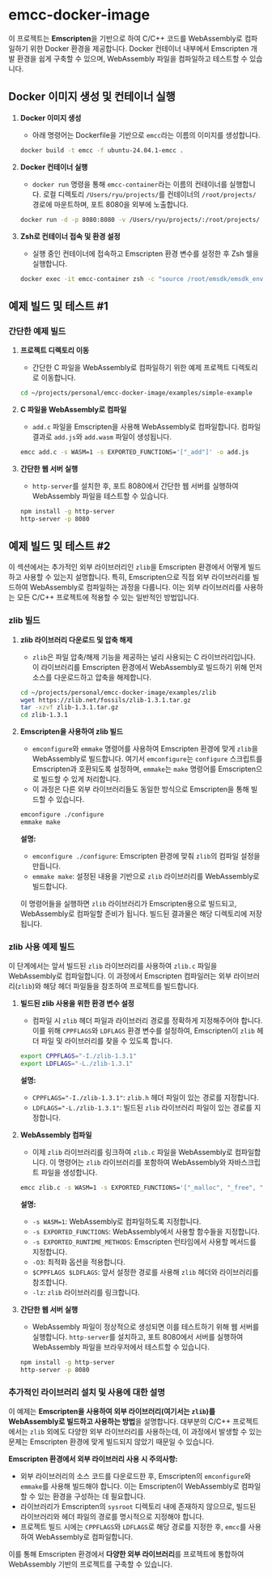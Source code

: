 # emcc-docker-image

이 프로젝트는 **Emscripten**을 기반으로 하여 C/C++ 코드를 WebAssembly로 컴파일하기 위한 Docker 환경을 제공합니다. Docker 컨테이너 내부에서 Emscripten 개발 환경을 쉽게 구축할 수 있으며, WebAssembly 파일을 컴파일하고 테스트할 수 있습니다.

## Docker 이미지 생성 및 컨테이너 실행

1. **Docker 이미지 생성**
   - 아래 명령어는 Dockerfile을 기반으로 `emcc`라는 이름의 이미지를 생성합니다.
   ```bash
   docker build -t emcc -f ubuntu-24.04.1-emcc .
   ```

2. **Docker 컨테이너 실행**
   - `docker run` 명령을 통해 `emcc-container`라는 이름의 컨테이너를 실행합니다. 로컬 디렉토리 `/Users/ryu/projects/`를 컨테이너의 `/root/projects/` 경로에 마운트하며, 포트 8080을 외부에 노출합니다.
   ```bash
   docker run -d -p 8080:8080 -v /Users/ryu/projects/:/root/projects/ --name emcc-container emcc
   ```

3. **Zsh로 컨테이너 접속 및 환경 설정**
   - 실행 중인 컨테이너에 접속하고 Emscripten 환경 변수를 설정한 후 Zsh 쉘을 실행합니다.
   ```bash
   docker exec -it emcc-container zsh -c "source /root/emsdk/emsdk_env.sh && /bin/zsh"
   ```

## 예제 빌드 및 테스트 #1

### 간단한 예제 빌드

1. **프로젝트 디렉토리 이동**
   - 간단한 C 파일을 WebAssembly로 컴파일하기 위한 예제 프로젝트 디렉토리로 이동합니다.
   ```bash
   cd ~/projects/personal/emcc-docker-image/examples/simple-example
   ```

2. **C 파일을 WebAssembly로 컴파일**
   - `add.c` 파일을 Emscripten을 사용해 WebAssembly로 컴파일합니다. 컴파일 결과로 `add.js`와 `add.wasm` 파일이 생성됩니다.
   ```bash
   emcc add.c -s WASM=1 -s EXPORTED_FUNCTIONS='["_add"]' -o add.js
   ```

3. **간단한 웹 서버 실행**
   - `http-server`를 설치한 후, 포트 8080에서 간단한 웹 서버를 실행하여 WebAssembly 파일을 테스트할 수 있습니다.
   ```bash
   npm install -g http-server
   http-server -p 8080
   ```

## 예제 빌드 및 테스트 #2

이 섹션에서는 추가적인 외부 라이브러리인 `zlib`을 Emscripten 환경에서 어떻게 빌드하고 사용할 수 있는지 설명합니다. 특히, Emscripten으로 직접 외부 라이브러리를 빌드하여 WebAssembly로 컴파일하는 과정을 다룹니다. 이는 외부 라이브러리를 사용하는 모든 C/C++ 프로젝트에 적용할 수 있는 일반적인 방법입니다.

### zlib 빌드

1. **zlib 라이브러리 다운로드 및 압축 해제**
   - `zlib`은 파일 압축/해제 기능을 제공하는 널리 사용되는 C 라이브러리입니다. 이 라이브러리를 Emscripten 환경에서 WebAssembly로 빌드하기 위해 먼저 소스를 다운로드하고 압축을 해제합니다.
   ```bash
   cd ~/projects/personal/emcc-docker-image/examples/zlib
   wget https://zlib.net/fossils/zlib-1.3.1.tar.gz
   tar -xzvf zlib-1.3.1.tar.gz
   cd zlib-1.3.1
   ```

2. **Emscripten을 사용하여 zlib 빌드**
   - `emconfigure`와 `emmake` 명령어를 사용하여 Emscripten 환경에 맞게 `zlib`을 WebAssembly로 빌드합니다. 여기서 `emconfigure`는 `configure` 스크립트를 Emscripten과 호환되도록 설정하며, `emmake`는 `make` 명령어를 Emscripten으로 빌드할 수 있게 처리합니다.
   - 이 과정은 다른 외부 라이브러리들도 동일한 방식으로 Emscripten을 통해 빌드할 수 있습니다.
   ```bash
   emconfigure ./configure
   emmake make
   ```

   **설명:**
   - `emconfigure ./configure`: Emscripten 환경에 맞춰 `zlib`의 컴파일 설정을 만듭니다.
   - `emmake make`: 설정된 내용을 기반으로 `zlib` 라이브러리를 WebAssembly로 빌드합니다.

   이 명령어들을 실행하면 `zlib` 라이브러리가 Emscripten용으로 빌드되고, WebAssembly로 컴파일할 준비가 됩니다. 빌드된 결과물은 해당 디렉토리에 저장됩니다.

### zlib 사용 예제 빌드

이 단계에서는 앞서 빌드된 `zlib` 라이브러리를 사용하여 `zlib.c` 파일을 WebAssembly로 컴파일합니다. 이 과정에서 Emscripten 컴파일러는 외부 라이브러리(`zlib`)와 해당 헤더 파일들을 참조하여 프로젝트를 빌드합니다.

1. **빌드된 zlib 사용을 위한 환경 변수 설정**
   - 컴파일 시 `zlib` 헤더 파일과 라이브러리 경로를 정확하게 지정해주어야 합니다. 이를 위해 `CPPFLAGS`와 `LDFLAGS` 환경 변수를 설정하여, Emscripten이 `zlib` 헤더 파일 및 라이브러리를 찾을 수 있도록 합니다.
   ```bash
   export CPPFLAGS="-I./zlib-1.3.1"
   export LDFLAGS="-L./zlib-1.3.1"
   ```

   **설명:**
   - `CPPFLAGS="-I./zlib-1.3.1"`: `zlib.h` 헤더 파일이 있는 경로를 지정합니다.
   - `LDFLAGS="-L./zlib-1.3.1"`: 빌드된 `zlib` 라이브러리 파일이 있는 경로를 지정합니다.

2. **WebAssembly 컴파일**
   - 이제 `zlib` 라이브러리를 링크하여 `zlib.c` 파일을 WebAssembly로 컴파일합니다. 이 명령어는 `zlib` 라이브러리를 포함하여 WebAssembly와 자바스크립트 파일을 생성합니다.
   ```bash
   emcc zlib.c -s WASM=1 -s EXPORTED_FUNCTIONS='["_malloc", "_free", "_compress_data", "_decompress_data", "_free_compress_result"]' -s EXPORTED_RUNTIME_METHODS='["stringToUTF8", "UTF8ToString", "getValue"]' -s ALLOW_MEMORY_GROWTH=1 -O3 $CPPFLAGS $LDFLAGS -lz -o zlib.js
   ```

   **설명:**
   - `-s WASM=1`: WebAssembly로 컴파일하도록 지정합니다.
   - `-s EXPORTED_FUNCTIONS`: WebAssembly에서 사용할 함수들을 지정합니다.
   - `-s EXPORTED_RUNTIME_METHODS`: Emscripten 런타임에서 사용할 메서드를 지정합니다.
   - `-O3`: 최적화 옵션을 적용합니다.
   - `$CPPFLAGS $LDFLAGS`: 앞서 설정한 경로를 사용해 `zlib` 헤더와 라이브러리를 참조합니다.
   - `-lz`: `zlib` 라이브러리를 링크합니다.

3. **간단한 웹 서버 실행**
   - WebAssembly 파일이 정상적으로 생성되면 이를 테스트하기 위해 웹 서버를 실행합니다. `http-server`를 설치하고, 포트 8080에서 서버를 실행하여 WebAssembly 파일을 브라우저에서 테스트할 수 있습니다.
   ```bash
   npm install -g http-server
   http-server -p 8080
   ```

### 추가적인 라이브러리 설치 및 사용에 대한 설명

이 예제는 **Emscripten을 사용하여 외부 라이브러리(여기서는 `zlib`)를 WebAssembly로 빌드하고 사용하는 방법**을 설명합니다. 대부분의 C/C++ 프로젝트에서는 `zlib` 외에도 다양한 외부 라이브러리를 사용하는데, 이 과정에서 발생할 수 있는 문제는 Emscripten 환경에 맞게 빌드되지 않았기 때문일 수 있습니다.

**Emscripten 환경에서 외부 라이브러리 사용 시 주의사항:**
- 외부 라이브러리의 소스 코드를 다운로드한 후, Emscripten의 `emconfigure`와 `emmake`를 사용해 빌드해야 합니다. 이는 Emscripten이 WebAssembly로 컴파일할 수 있는 환경을 구성하는 데 필요합니다.
- 라이브러리가 Emscripten의 `sysroot` 디렉토리 내에 존재하지 않으므로, 빌드된 라이브러리와 헤더 파일의 경로를 명시적으로 지정해야 합니다.
- 프로젝트 빌드 시에는 `CPPFLAGS`와 `LDFLAGS`로 해당 경로를 지정한 후, `emcc`를 사용하여 WebAssembly로 컴파일합니다.

이를 통해 Emscripten 환경에서 **다양한 외부 라이브러리**를 프로젝트에 통합하여 WebAssembly 기반의 프로젝트를 구축할 수 있습니다.
